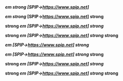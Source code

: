 ___em strong [SPIP->https://www.spip.net]___

___em strong_ [SPIP->https://www.spip.net] strong__

__strong _em [SPIP->https://www.spip.net] strong___

__strong _em [SPIP->https://www.spip.net] strong_ strong__

***em [SPIP->https://www.spip.net] strong***

***em [SPIP->https://www.spip.net] strong* strong**

**strong *em [SPIP->https://www.spip.net] strong***

**strong *em [SPIP->https://www.spip.net] strong* strong**